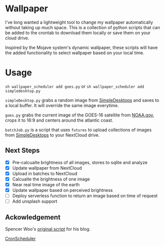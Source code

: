 # Wallpaper
I've long wanted a lightweight tool to change my wallpaper automatically without taking up much space. This is a collection of python scripts that can be added to the crontab to download them locally or save them on your cloud drive.

Inspired by the Mojave system's dynamic wallpaper, these scripts will have the added functionality to select wallpaper based on your local time.

# Usage
`sh wallpaper_scheduler add goes.py` or `sh wallpaper_scheduler add simpledesktop.py`

`simpleDesktop.py` grabs a random image from [SimpleDesktops](http://simpledesktops.com/) and saves to a local buffer. It will override the same image everytime.

`goes.py` grabs the current image of the GOES-16 satellite from [NOAA.gov](noaa.gov), crops it to 16:9 and centers around the atlantic coast.

`batchJob.py` is a script that uses `futures` to upload collections of images from [SimpleDesktops](http://simpledesktops.com/) to your NextCloud drive.

## Next Steps
- [x] Pre-calcualte brightness of all images, stores to sqlite and analyze
- [x] Update wallpaper from NextCloud
- [x] Upload in batches to NextCloud
- [x] Calcualte the brightness of one image
- [x] Near real time image of the earth
- [x] Update wallpaper based on perceived brightness
- [ ] Deploy serverless function to return an image based on time of request
- [ ] Add unsplash support
## Ackowledgement
Spencer Woo's [original script](https://github.com/spencerwoo98/spencer-simple-desktop-api) for his blog.

[CronScheduler](https://unix.stackexchange.com/questions/363376/how-do-i-add-remove-cron-jobs-by-script)

